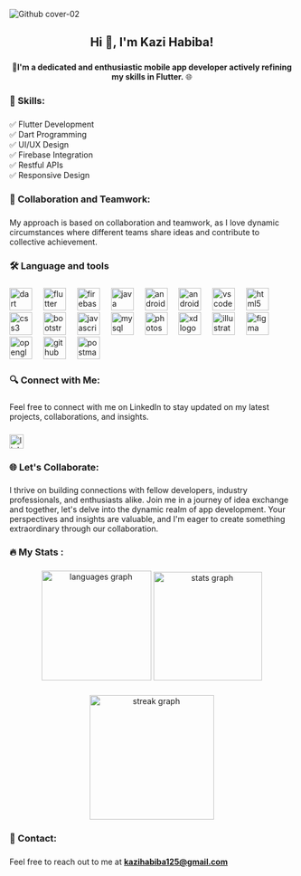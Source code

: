 ![Github cover-02](https://github.com/kazihabiba201/kazihabiba201/assets/72264916/3bf4eeef-35b7-4576-9430-17eedb290433)

###

<h2 align="center">Hi 👋, I'm Kazi Habiba!</h2>

###

<p align="center">🚀<strong>I'm a dedicated and enthusiastic mobile app developer actively refining my skills in Flutter.</strong> 🌐</p>

###

<h3 align="left">🤹 Skills:</h3>

###

<p align="left">✅ Flutter Development<br>✅ Dart Programming<br>✅ UI/UX Design<br>✅ Firebase Integration<br>✅ Restful APIs<br>✅ Responsive Design</p>

###

<h3 align="left">🤝 Collaboration and Teamwork:</h3>

###

<p align="left">My approach is based on collaboration and teamwork, as I love dynamic circumstances where different teams share ideas and contribute to collective achievement.</p>

###

<h3 align="left">🛠 Language and tools</h3>

###

<div align="left">
  <a href="https://dart.dev/" target="_blank" rel="noreferrer"> <img src="https://cdn.jsdelivr.net/gh/devicons/devicon/icons/dart/dart-original.svg" height="40" alt="dart logo"  /></a> 
  <img width="12" />
  <a href="https://flutter.dev/" target="_blank" rel="noreferrer"> <img src="https://cdn.jsdelivr.net/gh/devicons/devicon/icons/flutter/flutter-original.svg" height="40" alt="flutter logo"  /></a> 
  <img width="12" />
  <a href="https://firebase.google.com/" target="_blank" rel="noreferrer"> <img src="https://cdn.jsdelivr.net/gh/devicons/devicon/icons/firebase/firebase-plain-wordmark.svg" height="40" alt="firebase logo"/></a> 
  <img width="12" />
  <a href="https://www.java.com/en/" target="_blank" rel="noreferrer"> <img src="https://cdn.jsdelivr.net/gh/devicons/devicon/icons/java/java-original.svg" height="40" alt="java logo"  /></a> 
  <img width="12" />
  <a href="https://www.android.com/" target="_blank" rel="noreferrer"> <img src="https://cdn.jsdelivr.net/gh/devicons/devicon/icons/android/android-original.svg" height="40" alt="android logo"  /></a> 
  <img width="12" />
  <a href="https://developer.android.com/studio" target="_blank" rel="noreferrer"> <img src="https://cdn.jsdelivr.net/gh/devicons/devicon/icons/androidstudio/androidstudio-original.svg" height="40" alt="androidstudio logo"  /></a> 
  <img width="12" />
  <a href="https://code.visualstudio.com/" target="_blank" rel="noreferrer"> <img src="https://cdn.jsdelivr.net/gh/devicons/devicon/icons/vscode/vscode-original.svg" height="40" alt="vscode logo"  /></a> 
  <img width="12" />
  <img src="https://cdn.jsdelivr.net/gh/devicons/devicon/icons/html5/html5-original.svg" height="40" alt="html5 logo"  /> 
  <img width="12" />
   <img src="https://cdn.jsdelivr.net/gh/devicons/devicon/icons/css3/css3-original.svg" height="40" alt="css3 logo"  />
  <img width="12" />
  <a href="https://getbootstrap.com/" target="_blank" rel="noreferrer"> <img src="https://cdn.jsdelivr.net/gh/devicons/devicon/icons/bootstrap/bootstrap-original.svg" height="40" alt="bootstrap logo"  /></a> 
  <img width="12" />
  <img src="https://cdn.jsdelivr.net/gh/devicons/devicon/icons/javascript/javascript-original.svg" height="40" alt="javascript logo"  />
  <img width="12" />
  <a href="https://www.mysql.com/" target="_blank" rel="noreferrer"> <img src="https://cdn.jsdelivr.net/gh/devicons/devicon/icons/mysql/mysql-original.svg" height="40" alt="mysql logo"  /></a> 
  <img width="12" />
  <a href="https://www.adobe.com/products/photoshop.html?promoid=RBS7NL7F&mv=other" target="_blank" rel="noreferrer"> <img src="https://cdn.jsdelivr.net/gh/devicons/devicon/icons/photoshop/photoshop-plain.svg" height="40" alt="photoshop logo"  /></a> 
  <img width="12" />
  <a href="https://www.adobe.com/creativecloud/campaign/pricing.html?sdid=KKQWX&mv=search&s_kwcid=AL!3085!10!79714800008700!79715182197294&ef_id=3e1ed8a7f3211e83b940bdf8c09215a9:G:s&mv=search" target="_blank" rel="noreferrer"> <img src="https://cdn.jsdelivr.net/gh/devicons/devicon/icons/xd/xd-plain.svg" height="40" alt="xd logo"  /></a> 
  <img width="12" />
  <a href="https://www.adobe.com/products/illustrator/campaign/pricing.html?sdid=KKQML&mv=search&s_kwcid=AL!3085!10!79714774879665!20541717518&ef_id=a80b4e21e92318be3bd52b7eda1b5f55:G:s&mv=search" target="_blank" rel="noreferrer"> <img src="https://cdn.jsdelivr.net/gh/devicons/devicon/icons/illustrator/illustrator-plain.svg" height="40" alt="illustrator logo"  /></a> 
  <img width="12" />
  <a href="https://www.figma.com/" target="_blank" rel="noreferrer"> <img src="https://cdn.jsdelivr.net/gh/devicons/devicon/icons/figma/figma-original.svg" height="40" alt="figma logo"  /></a> 
    <img width="12" />
  <img src="https://cdn.jsdelivr.net/gh/devicons/devicon/icons/opengl/opengl-original.svg" height="40" alt="opengl logo"  /> 
  <img width="12" />
   <a href="https://github.com/" target="_blank" rel="noreferrer"> <img src="https://cdn.jsdelivr.net/gh/devicons/devicon/icons/github/github-original.svg" height="40" alt="github logo"  /></a> 
  <img width="12" />
  <a href="https://postman.com" target="_blank" rel="noreferrer"> <img src="https://www.vectorlogo.zone/logos/getpostman/getpostman-icon.svg" alt="postman"  height="40"/> </a> 
</div>

###

<h3 align="left">🔍 Connect with Me:</h3>

###

<p align="left">Feel free to connect with me on LinkedIn to stay updated on my latest projects, collaborations, and insights.</p>

###

<div align="left">
  <a href="https://www.linkedin.com/in/kazihabiba201/" target="_blank">
    <img src="https://img.shields.io/static/v1?message=LinkedIn&logo=linkedin&label=Profile&color=0077B5&logoColor=white&labelColor=&style=for-the-badge" height="25" alt="linkedin logo"  />
  </a>
</div>

###

<h3 align="left">🌐 Let's Collaborate:</h3>

###

<p align="left">I thrive on building connections with fellow developers, industry professionals, and enthusiasts alike. Join me in a journey of idea exchange and together, let's delve into the dynamic realm of app development. Your perspectives and insights are valuable, and I'm eager to create something extraordinary through our collaboration.</p>

###

<h3 align="left">🔥   My Stats :</h3>

###

<div align="center">
  <img src="https://github-readme-stats.vercel.app/api/top-langs?username=kazihabiba201&locale=en&hide_title=false&layout=compact&card_width=320&langs_count=12&theme=dracula&hide_border=false&order=2" height="194" alt="languages graph"  />
  <img src="https://github-readme-stats.vercel.app/api?username=kazihabiba201&hide_title=false&hide_rank=false&show_icons=true&include_all_commits=true&count_private=true&disable_animations=false&theme=dracula&locale=en&hide_border=false&order=1" height="192" alt="stats graph"  />
</div>

###
<div align="center">
  <img src="https://streak-stats.demolab.com?user=kazihabiba201&locale=en&mode=daily&theme=dark&hide_border=false&border_radius=5&order=3" height="220" alt="streak graph"  />
</div>

###

<h3 align="left">📧 Contact:</h3>

###

<p align="left">Feel free to reach out to me at <strong><a href="mailto:kazihabiba125@gmail.com" >kazihabiba125@gmail.com</a> </strong></p>
